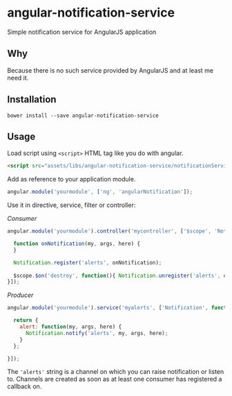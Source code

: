 # angular-notification-service
Simple notification service for AngularJS application

## Why

Because there is no such service provided by AngularJS and at least me need it.

## Installation

```
bower install --save angular-notification-service
```

## Usage

Load script using `<script>` HTML tag like you do with angular.

```html
<script src="assets/libs/angular-notification-service/notificationService.js"></script>
```

Add as reference to your application module.

```js
angular.module('yourmodule', ['ng', 'angularNotification']);
```

Use it in directive, service, filter or controller:

*Consumer*

```js
angular.module('yourmodule').controller('mycontroller', ['$scope', 'Notification', function($scope, Notification) {

  function onNotification(my, args, here) {
  }

  Notification.register('alerts', onNotification);
  
  $scope.$on('destroy', function(){ Notification.unregister('alerts', onNotification); });
}]);
```

*Producer*

```js
angular.module('yourmodule').service('myalerts', ['Notification', function(Notification) {

  return {
    alert: function(my, args, here) {
      Notification.notify('alerts', my, args, here);
    }
  };

}]);
```

The `'alerts'` string is a channel on which you can raise notification or listen to. Channels are created as soon as at least one consumer has registered a callback on.
